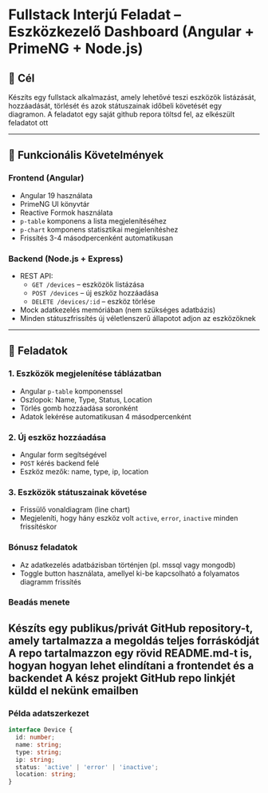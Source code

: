 # Fullstack Interjú Feladat – Eszközkezelő Dashboard (Angular + PrimeNG + Node.js)

## 🎯 Cél

Készíts egy fullstack alkalmazást, amely lehetővé teszi eszközök listázását, hozzáadását, törlését és azok státuszainak időbeli követését egy diagramon.
A feladatot egy saját github repora töltsd fel, az elkészült feladatot ott 

---

## 🧩 Funkcionális Követelmények

### Frontend (Angular)
- Angular 19 használata
- PrimeNG UI könyvtár
- Reactive Formok használata
- `p-table` komponens a lista megjelenítéséhez
- `p-chart` komponens statisztikai megjelenítéshez
- Frissítés 3-4 másodpercenként automatikusan

### Backend (Node.js + Express)
- REST API:
  - `GET /devices` – eszközök listázása
  - `POST /devices` – új eszköz hozzáadása
  - `DELETE /devices/:id` – eszköz törlése
- Mock adatkezelés memóriában (nem szükséges adatbázis)
- Minden státuszfrissítés új véletlenszerű állapotot adjon az eszközöknek

---

## 🧪 Feladatok

### 1. Eszközök megjelenítése táblázatban
- Angular `p-table` komponenssel
- Oszlopok: Name, Type, Status, Location
- Törlés gomb hozzáadása soronként
- Adatok lekérése automatikusan 4 másodpercenként

### 2. Új eszköz hozzáadása
- Angular form segítségével
- `POST` kérés backend felé
- Eszköz mezők: name, type, ip, location

### 3. Eszközök státuszainak követése
- Frissülő vonaldiagram (line chart)
- Megjeleníti, hogy hány eszköz volt `active`, `error`, `inactive` minden frissítéskor

### Bónusz feladatok
- Az adatkezelés adatbázisban történjen (pl. mssql vagy mongodb)
- Toggle button használata, amellyel ki-be kapcsolható a folyamatos diagramm frissítés

### Beadás menete
Készíts egy publikus/privát GitHub repository-t, amely tartalmazza a megoldás teljes forráskódját
A repo tartalmazzon egy rövid README.md-t is, hogyan hogyan lehet elindítani a frontendet és a backendet
A kész projekt GitHub repo linkjét küldd el nekünk emailben
---

### Példa adatszerkezet

```ts
interface Device {
  id: number;
  name: string;
  type: string;
  ip: string;
  status: 'active' | 'error' | 'inactive';
  location: string;
}